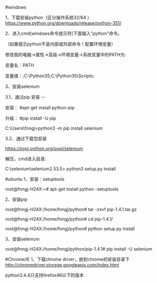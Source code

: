 
#windows

1、下载安装python（区分操作系统32/64 ）
https://www.python.org/downloads/release/python-351/

2、进入cmd(windows命令提示符)下面输入"python"命令。

（如果提示python不是内部或外部命令！配置环境变量）

修改我的电脑->属性->高级->环境变量->系统变量中的PATH为:

变量名：PATH

变量值：;C:\Python35;C:\Python35\Scripts; 

3、安装selenium

3.1、通过pip 安装 --

安装：
 #apt-get install python-pip

升级：
 #pip install -U pip

C:\Users\fnngj>python3 -m pip install selenium 

3.2、通过下载包安装

https://pypi.python.org/pypi/selenium

解压，cmd进入目录:

C:\selenium\selenium2.53.5> python3 setup.py install



#ubuntu
1、安装：setuptools

root@fnngj-H24X:~# apt-get install python -setuptools

2、安装pip

root@fnngj-H24X:/home/fnngj/python# tar -zxvf pip-1.4.1.tar.gz

root@fnngj-H24X:/home/fnngj/python# cd pip-1.4.1/ 

root@fnngj-H24X:/home/fnngj/python# python setup.py install

3、安装selenium

root@fnngj-H24X:/home/fnngj/python/pip-1.4.1# pip install -U selenium



#Chrome/IE
1、下载chrome driver，放到chrome的安装目录下
http://chromedriver.storage.googleapis.com/index.html

python3.4.4只支持firefox46以下的版本
